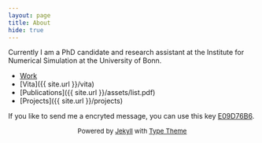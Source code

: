 ```yaml
---
layout: page
title: About
hide: true
---
```

Currently I am a PhD candidate and research assistant at the Institute for Numerical Simulation at the University of Bonn.

* <a href="http://schweitzer.ins.uni-bonn.de/people/diehl.html">Work</a>	
* [Vita]({{ site.url }}/vita)	
* [Publications]({{ site.url }}/assets/list.pdf)
* [Projects]({{ site.url }}/projects)	
	

If you like to send me a encryted message, you can use this key <a href="https://pgp.mit.edu/pks/lookup?op=get&search=0x9DBF3B88E09D76B6">E09D76B6</a>.
<p>
<p>
<center>
<font size="2">Powered by <a href="http://jekyllrb.com">Jekyll</a> with <a href="https://rohanchandra.github.io/project/type/">Type Theme</a></font></center>
